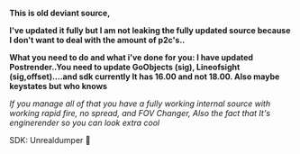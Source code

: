 **This is old deviant source,**

**I've updated it fully but I am not leaking the fully updated source because I don't want to deal with the amount of p2c's..**

**What you need to do and what i've done for you: I have updated Postrender..You need to update GoObjects (sig), Lineofsight (sig,offset)....and sdk currently It has 16.00 and not 18.00. Also maybe keystates but who knows**

*If you manage all of that you have a fully working internal source with working rapid fire, no spread, and FOV Changer, Also the fact that It's enginerender so you can look extra cool*


SDK: Unrealdumper 🐒
